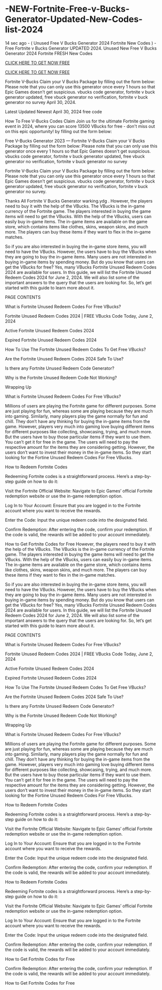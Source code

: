 # -NEW-Fortnite-Free-v-Bucks-Generator-Updated-New-Codes-list-2024
14 sec ago - ( Unused Free V Bucks Generator 2024 Fortnite New Codes ) -  Free Fortnite v Bucks Generator UPDATED 2024. Unused New Free V Bucks  Generator 2024 Fortnite FRESH New Codes


[CLICK HERE TO GET NOW FREE](https://www.footlogix.com/Footlogix/media/Before-and-After/allgiftrafisarkar.html)

[CLICK HERE TO GET NOW FREE](https://www.footlogix.com/Footlogix/media/Before-and-After/allgiftrafisarkar.html)


Fortnite  V-Bucks Claim your V Bucks Package by filling out the form below:  Please note that you can only use this generator once every 1 hours so  that Epic Games doesn't get suspicious. vbucks code generator, fortnite v  buck generator updated, free vbuck generator no verification, fortnite v  buck generator no survey April 30, 2024.

Latest Updated Newest
April 30, 2024
free code

How  To Free V-Bucks Codes Claim Join us for the ultimate Fortnite gaming  event in 2024, where you can score 13500 VBucks for free - don't miss  out on this epic opportunity! by filling out the form below:

Free  V-Bucks Generator 2023 — Fortnite V-Bucks Claim your V Bucks Package by  filling out the form below: Please note that you can only use this  generator once every 1 hours so that Epic Games doesn't get suspicious.  vbucks code generator, fortnite v buck generator updated, free vbuck  generator no verification, fortnite v buck generator no survey

Fortnite  V-Bucks Claim your V Bucks Package by filling out the form below:  Please note that you can only use this generator once every 1 hours so  that Epic Games doesn't get suspicious. vbucks code generator, fortnite v  buck generator updated, free vbuck generator no verification, fortnite v  buck generator no survey.

Thanks All Fortnite V Bucks Generator warking.ydg
.
However,  the players need to buy it with the help of the VBucks. The VBucks is  the in-game currency of the Fortnite game. The players interested in  buying the game items will need to get the VBucks. With the help of the  VBucks, users can easily buy in-game items. The in-game items are  available on the game store, which contains items like clothes, skins,  weapon skins, and much more. The players can buy these items if they  want to flex in the in-game matches.

So if you are also  interested in buying the in-game store items, you will need to have the  VBucks. However, the users have to buy the VBucks when they are going to  buy the in-game items. Many users are not interested in buying in-game  items by spending money. But do you know that users can get the VBucks  for free? Yes, many VBucks Fortnite Unused Redeem Codes 2024 are  available for users. In this guide, we will list the Fortnite Unused  Redeem Codes 2024 for June 2, 2024. We will also list some of the  important answers to the query that the users are looking for. So, let’s  get started with this guide to learn more about it.

PAGE CONTENTS

What is Fortnite Unused Redeem Codes For Free VBucks?

Fortnite Unused Redeem Codes 2024 | FREE VBucks Code Today, June 2, 2024

Active Fortnite Unused Redeem Codes 2024

Expired Fortnite Unused Redeem Codes 2024

How To Use The Fortnite Unused Redeem Codes To Get Free VBucks?

Are the Fortnite Unused Redeem Codes 2024 Safe To Use?

Is there any Fortnite Unused Redeem Code Generator?

Why is the Fortnite Unused Redeem Code Not Working?

Wrapping Up

What is Fortnite Unused Redeem Codes For Free VBucks?

Millions  of users are playing the Fortnite game for different purposes. Some are  just playing for fun, whereas some are playing because they are much  into gaming. Similarly, many players play the game normally for fun and  chill. They don’t have any thinking for buying the in-game items from  the game. However, players very much into gaming love buying different  items for different purposes like collecting, showcasing, trying, and  much more. But the users have to buy those particular items if they want  to use them. You can’t get it for free in the game. The users will need  to pay the respective amount for the items they are considering  getting. However, the users don’t want to invest their money in the  in-game items. So they start looking for the Fortine Unused Redeem Codes  For Free VBucks.

How to Redeem Fortnite Codes

Redeeming Fortnite codes is a straightforward process. Here’s a step-by-step guide on how to do it:

Visit  the Fortnite Official Website: Navigate to Epic Games’ official  Fortnite redemption website or use the in-game redemption option.

Log In to Your Account: Ensure that you are logged in to the Fortnite account where you want to receive the rewards.

Enter the Code: Input the unique redeem code into the designated field.

Confirm  Redemption: After entering the code, confirm your redemption. If the  code is valid, the rewards will be added to your account immediately.

How to Get Fortnite Codes for Free
However,  the players need to buy it with the help of the VBucks. The VBucks is  the in-game currency of the Fortnite game. The players interested in  buying the game items will need to get the VBucks. With the help of the  VBucks, users can easily buy in-game items. The in-game items are  available on the game store, which contains items like clothes, skins,  weapon skins, and much more. The players can buy these items if they  want to flex in the in-game matches.

So if you are also  interested in buying the in-game store items, you will need to have the  VBucks. However, the users have to buy the VBucks when they are going to  buy the in-game items. Many users are not interested in buying in-game  items by spending money. But do you know that users can get the VBucks  for free? Yes, many VBucks Fortnite Unused Redeem Codes 2024 are  available for users. In this guide, we will list the Fortnite Unused  Redeem Codes 2024 for June 2, 2024. We will also list some of the  important answers to the query that the users are looking for. So, let’s  get started with this guide to learn more about it.

PAGE CONTENTS

What is Fortnite Unused Redeem Codes For Free VBucks?

Fortnite Unused Redeem Codes 2024 | FREE VBucks Code Today, June 2, 2024

Active Fortnite Unused Redeem Codes 2024

Expired Fortnite Unused Redeem Codes 2024

How To Use The Fortnite Unused Redeem Codes To Get Free VBucks?

Are the Fortnite Unused Redeem Codes 2024 Safe To Use?

Is there any Fortnite Unused Redeem Code Generator?

Why is the Fortnite Unused Redeem Code Not Working?

Wrapping Up

What is Fortnite Unused Redeem Codes For Free VBucks?

Millions  of users are playing the Fortnite game for different purposes. Some are  just playing for fun, whereas some are playing because they are much  into gaming. Similarly, many players play the game normally for fun and  chill. They don’t have any thinking for buying the in-game items from  the game. However, players very much into gaming love buying different  items for different purposes like collecting, showcasing, trying, and  much more. But the users have to buy those particular items if they want  to use them. You can’t get it for free in the game. The users will need  to pay the respective amount for the items they are considering  getting. However, the users don’t want to invest their money in the  in-game items. So they start looking for the Fortine Unused Redeem Codes  For Free VBucks.

How to Redeem Fortnite Codes

Redeeming Fortnite codes is a straightforward process. Here’s a step-by-step guide on how to do it:

Visit  the Fortnite Official Website: Navigate to Epic Games’ official  Fortnite redemption website or use the in-game redemption option.

Log In to Your Account: Ensure that you are logged in to the Fortnite account where you want to receive the rewards.

Enter the Code: Input the unique redeem code into the designated field.

Confirm  Redemption: After entering the code, confirm your redemption. If the  code is valid, the rewards will be added to your account immediately. 

 How to Redeem Fortnite Codes

Redeeming Fortnite codes is a straightforward process. Here’s a step-by-step guide on how to do it:

Visit  the Fortnite Official Website: Navigate to Epic Games’ official  Fortnite redemption website or use the in-game redemption option.

Log In to Your Account: Ensure that you are logged in to the Fortnite account where you want to receive the rewards.

Enter the Code: Input the unique redeem code into the designated field.

Confirm  Redemption: After entering the code, confirm your redemption. If the  code is valid, the rewards will be added to your account immediately.

How to Get Fortnite Codes for Free 

 Confirm  Redemption: After entering the code, confirm your redemption. If the  code is valid, the rewards will be added to your account immediately.

How to Get Fortnite Codes for Free                  
